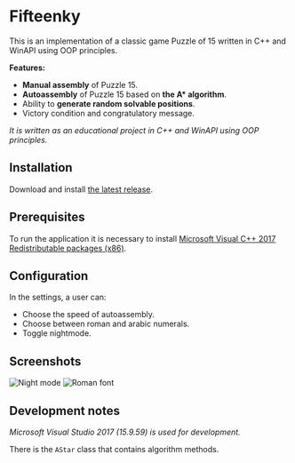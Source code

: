 # Fifteenky

This is an implementation of a classic game Puzzle of 15 written in C++ and WinAPI using OOP principles.

__Features:__

- __Manual assembly__ of Puzzle 15.
- __Autoassembly__ of Puzzle 15 based on __the A* algorithm__.
- Ability to __generate random solvable positions__.
- Victory condition and congratulatory message.

_It is written as an educational project in C++ and WinAPI using OOP principles._

## Installation

Download and install [the latest release](https://github.com/serhii721/fifteenky/releases/tag/v1.0.0).

## Prerequisites

To run the application it is necessary to install [Microsoft Visual C++ 2017 Redistributable packages (x86)](https://aka.ms/vs/17/release/vc_redist.x86.exe).

## Configuration

In the settings, a user can:

- Choose the speed of autoassembly.
- Choose between roman and arabic numerals.
- Toggle nightmode.

## Screenshots

![Night mode](https://raw.github.com/serhii721/fifteenky/screenshots/Screenshots/screen1.jpg "Night mode")
![Roman font](https://raw.github.com/serhii721/fifteenky/screenshots/Screenshots/screen2.jpg "Roman font")

## Development notes

_Microsoft Visual Studio 2017 (15.9.59) is used for development._

There is the `AStar` class that contains algorithm methods.
